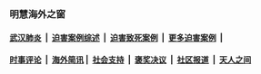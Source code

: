 
### 明慧海外之窗

####  [武汉肺炎](indexes/365.md?t=03301600) &nbsp;|&nbsp;  [迫害案例综述](indexes/328.md?t=03301600) &nbsp;|&nbsp; [迫害致死案例](indexes/277.md?t=03301600)  &nbsp;|&nbsp; [更多迫害案例](indexes/81.md?t=03301600)  &nbsp;|&nbsp; 
####  [时事评论](indexes/19.md?t=03301600) &nbsp;|&nbsp; [海外简讯](indexes/245.md?t=03301600)&nbsp;|&nbsp;  [社会支持](indexes/140.md?t=03301600) &nbsp;|&nbsp; [褒奖决议](indexes/282.md?t=03301600) &nbsp;|&nbsp; [社区报道](indexes/91.md?t=03301600)  &nbsp;|&nbsp; [天人之间](indexes/78.md?t=03301600) 

